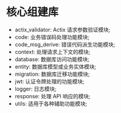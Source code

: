 # 核心组建库

- actix_validator: Actix 请求参数验证模块;
- code: 业务错误码处理功能模块;
- code_msg_derive: 错误代码派生功能模块;
- context: 处理请求上下文的模块;
- database: 数据库访问功能模块;
- entity: 数据库模型或业务实体模块;
- migration: 数据库迁移功能模块;
- jwt: 认证令牌处理的功能模块;
- logger: 日志模块;
- response: 处理 API 响应的模块;
- utils: 适用于各种辅助功能模块;
